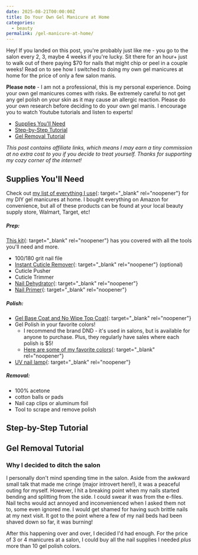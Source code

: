 ```yaml
---
date: 2025-08-21T00:00:00Z
title: Do Your Own Gel Manicure at Home
categories:
  - beauty
permalink: /gel-manicure-at-home/
---
```

Hey! If you landed on this post, you're probably just like me - you go to the salon every 2, 3, maybe 4 weeks if you're lucky. Sit there for an hour+ just to walk out of there paying $70 for nails that might chip or peel in a couple weeks! Read on to see how I switched to doing my own gel manicures at home for the price of only a few salon manis.

**Please note** - I am not a professional, this is my personal experience. Doing your own gel manicures comes with risks. Be extremely careful to not get any gel polish on your skin as it may cause an allergic reaction. Please do your own research before deciding to do your own gel manis. I encourage you to watch Youtube tutorials and listen to experts!

* [Supplies You'll Need](#supplies-youll-need)
* [Step-by-Step Tutorial](#step-by-step-tutorial)
* [Gel Removal Tutorial](#gel-removal-tutorial)

*This post contains affiliate links, which means I may earn a tiny commission at no extra cost to you if you decide to treat yourself. Thanks for supporting my cozy corner of the internet!*

## Supplies You'll Need

Check out [my list of everything I use](https://amzn.to/41hr5UY){: target="_blank" rel="noopener"} for my DIY gel manicures at home. I bought everything on Amazon for convenience, but all of these products can be found at your local beauty supply store, Walmart, Target, etc!

##### Prep:

[This kit](https://amzn.to/3UFx16n){: target="_blank" rel="noopener"} has you covered with all the tools you'll need and more.

* 100/180 grit nail file
* [Instant Cuticle Remover](https://amzn.to/4oLX0qH){: target="_blank" rel="noopener"} (optional)
* Cuticle Pusher
* Cuticle Trimmer
* [Nail Dehydrator](revent%20sending%20referrer%20details){: target="_blank" rel="noopener"}
* [Nail Primer](https://amzn.to/3VadOKf){: target="_blank" rel="noopener"}

##### Polish:

* [Gel Base Coat and No Wipe Top Coat](https://amzn.to/478HI98){: target="_blank" rel="noopener"}
* Gel Polish in your favorite colors!
  * I recommend the brand DND - it's used in salons, but is available for anyone to purchase. Plus, they regularly have sales where each polish is $5!
  * [Here are some of my favorite colors](https://benable.com/barefootandbundled/diy-gel-nails-at-home-90?section-id=1268319){: target="_blank" rel="noopener"}
* [UV nail lamp](https://amzn.to/4lAl8cT){: target="_blank" rel="noopener"}

##### Removal:

* 100% acetone
* cotton balls or pads
* Nail cap clips or aluminum foil
* Tool to scrape and remove polish

## Step-by-Step Tutorial

## Gel Removal Tutorial

### Why I decided to ditch the salon

I personally don't mind spending time in the salon. Aside from the awkward small talk that made me cringe (major introvert here!), it was a peaceful outing for myself. However, I hit a breaking point when my nails started bending and splitting from the side. I could swear it was from the e-files. Nail techs would act annoyed and inconvenienced when I asked them not to, some even ignored me. I would get shamed for having such brittle nails at my next visit. It got to the point where a few of my nail beds had been shaved down so far, it was burning!

After this happening over and over, I decided I'd had enough. For the price of 3 or 4 manicures at a salon, I could buy all the nail supplies I needed *plus* more than 10 gel polish colors.

&nbsp;